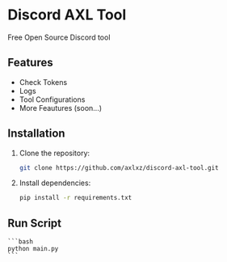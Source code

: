 # Discord AXL Tool

Free Open Source Discord tool

## Features
- Check Tokens
- Logs 
- Tool Configurations
- More Feautures (soon...)


## Installation

1. Clone the repository:
    ```bash
    git clone https://github.com/axlxz/discord-axl-tool.git
    ```

2. Install dependencies:
    ```bash
    pip install -r requirements.txt
    ```
## Run Script

    ```bash
    python main.py
    ```
